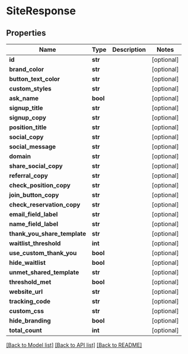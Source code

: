 # SiteResponse

## Properties
Name | Type | Description | Notes
------------ | ------------- | ------------- | -------------
**id** | **str** |  | [optional] 
**brand_color** | **str** |  | [optional] 
**button_text_color** | **str** |  | [optional] 
**custom_styles** | **str** |  | [optional] 
**ask_name** | **bool** |  | [optional] 
**signup_title** | **str** |  | [optional] 
**signup_copy** | **str** |  | [optional] 
**position_title** | **str** |  | [optional] 
**social_copy** | **str** |  | [optional] 
**social_message** | **str** |  | [optional] 
**domain** | **str** |  | [optional] 
**share_social_copy** | **str** |  | [optional] 
**referral_copy** | **str** |  | [optional] 
**check_position_copy** | **str** |  | [optional] 
**join_button_copy** | **str** |  | [optional] 
**check_reservation_copy** | **str** |  | [optional] 
**email_field_label** | **str** |  | [optional] 
**name_field_label** | **str** |  | [optional] 
**thank_you_share_template** | **str** |  | [optional] 
**waitlist_threshold** | **int** |  | [optional] 
**use_custom_thank_you** | **bool** |  | [optional] 
**hide_waitlist** | **bool** |  | [optional] 
**unmet_shared_template** | **str** |  | [optional] 
**threshold_met** | **bool** |  | [optional] 
**website_url** | **str** |  | [optional] 
**tracking_code** | **str** |  | [optional] 
**custom_css** | **str** |  | [optional] 
**hide_branding** | **bool** |  | [optional] 
**total_count** | **int** |  | [optional] 

[[Back to Model list]](../README.md#documentation-for-models) [[Back to API list]](../README.md#documentation-for-api-endpoints) [[Back to README]](../README.md)


